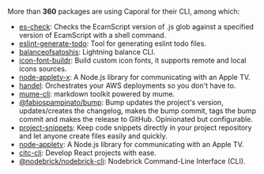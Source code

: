 More than **360** packages are using Caporal for their CLI, among which:

- [es-check](https://www.npmjs.com/package/es-check): Checks the EcamScript version of .js glob against a specified version of EcamScript with a shell command.
- [eslint-generate-todo](https://www.npmjs.com/package/eslint-generate-todo): Tool for generating eslint todo files.
- [balanceofsatoshis](https://www.npmjs.com/package/balanceofsatoshis): Lightning balance CLI.
- [icon-font-buildr](https://www.npmjs.com/package/icon-font-buildr): Build custom icon fonts, it supports remote and local icons sources.
- [node-appletv-x](https://www.npmjs.com/package/node-appletv-x): A Node.js library for communicating with an Apple TV.
- [handel](https://www.npmjs.com/package/handel): Orchestrates your AWS deployments so you don't have to.
- [mume-cli](https://www.npmjs.com/package/mume-cli): markdown toolkit powered by mume.
- [@fabiospampinato/bump](https://www.npmjs.com/package/@fabiospampinato/bump): Bump updates the project's version, updates/creates the changelog, makes the bump commit, tags the bump commit and makes the release to GitHub. Opinionated but configurable.
- [project-snippets](https://www.npmjs.com/package/project-snippets): Keep code snippets directly in your project repository and let anyone create files easily and quickly.
- [node-appletv](https://www.npmjs.com/package/node-appletv): A Node.js library for communicating with an Apple TV.
- [citc-cli](https://www.npmjs.com/package/citc-cli): Develop React projects with ease.
- [@nodebrick/nodebrick-cli](https://www.npmjs.com/package/@nodebrick/nodebrick-cli): Nodebrick Command-Line Interface (CLI).